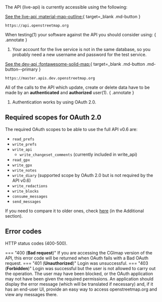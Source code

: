 The API (live-api) is currently accessible using the following:

[See the live-api :material-map-outline:](https://api.openstreetmap.org){ target=_blank .md-button }

```
https://api.openstreetmap.org
```

When testing(1) your software against the API you should consider using:
{ .annotate }

1. Your account for the live service is not in the same database, so you probably need a new username and password for the test service.

[See the dev-api :fontawesome-solid-map:](https://master.apis.dev.openstreetmap.org/){ target=_blank .md-button .md-button--primary }

```
https://master.apis.dev.openstreetmap.org
```

All of the calls to the API which update, create or delete data have to be made by an **authenticated** and **authorized** user(1).
{ .annotate }

1. Authentication works by using OAuth 2.0.

## Required scopes for OAuth 2.0

The required OAuth scopes to be able to use the full API v0.6 are:

- ```read_prefs```
- ```write_prefs```
- ```write_api```
    - ```write_changeset_comments``` (currently included in write_api)
- ```read_gpx```
- ```write_gpx```
- ```write_notes```
- ```write_diary``` (supported scope by OAuth 2.0 but is not required by the API v0.6)
- ```write_redactions```
- ```write_blocks```
- ```consume_messages```
- ```send_messages```

If you need to compare it to older ones, check [here](../endpoints_(API_calls)/get_api_permissions.md#additional) (in the Additional section).

## Error codes

HTTP status codes (400-500).

=== "400 (**Bad request**)"
    If you are accessing the CGImap version of the API, this error code will be returned when OAuth fails with a Bad OAuth request.
=== "401 (**Unauthorized**)"
    Login was unsuccessful.
=== "403 (**Forbidden**)"
    Login was successful but the user is not allowed to carry out the operation. The user may have been blocked, or the OAuth application may not have been given the required permissions. An application should display the error message (which will be translated if necessary) and, if it has an end-user UI, provide an easy way to access openstreetmap.org and view any messages there.